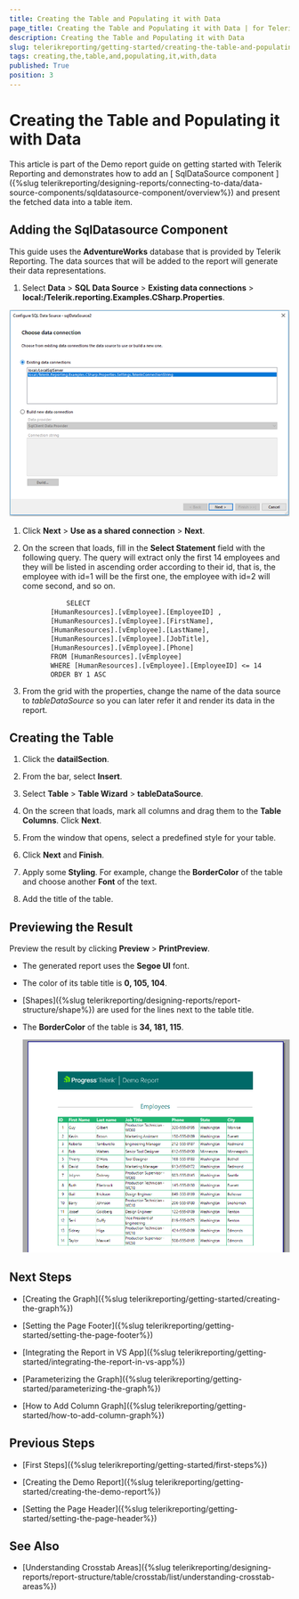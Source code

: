 ```yaml
---
title: Creating the Table and Populating it with Data
page_title: Creating the Table and Populating it with Data | for Telerik Reporting Documentation
description: Creating the Table and Populating it with Data
slug: telerikreporting/getting-started/creating-the-table-and-populating-it-with-data
tags: creating,the,table,and,populating,it,with,data
published: True
position: 3
---
```


# Creating the Table and Populating it with Data



This article is part of the Demo report guide on getting started with Telerik Reporting and demonstrates how to add an
        [
          SqlDataSource component
        ]({%slug telerikreporting/designing-reports/connecting-to-data/data-source-components/sqldatasource-component/overview%})        and present the fetched data into a table item.
      

## Adding the SqlDatasource Component

This guide uses the __AdventureWorks__ database that is provided by Telerik Reporting.
          The data sources that will be added to the report will generate their data representations.
        

1. Select __Data__ > __SQL Data Source__ > __Existing data connections__ > __local:/Telerik.reporting.Examples.CSharp.Properties__.
              
  ![3](images/3.PNG)

1. Click __Next__ > __Use as a shared connection__ > __Next__.
            

1. On the screen that loads, fill in the __Select Statement__ field with the following query.
              The query will extract only the first 14 employees and they will be listed in ascending order according to their id, that is,
              the employee with id=1 will be the first one, the employee with id=2 will come second, and so on.
            

	              SELECT
              [HumanResources].[vEmployee].[EmployeeID] ,
              [HumanResources].[vEmployee].[FirstName],
              [HumanResources].[vEmployee].[LastName],
              [HumanResources].[vEmployee].[JobTitle],
              [HumanResources].[vEmployee].[Phone]
              FROM [HumanResources].[vEmployee]
              WHERE [HumanResources].[vEmployee].[EmployeeID] <= 14
              ORDER BY 1 ASC
            



1. From the grid with the properties, change the name of the data source to *tableDataSource* so you can later refer it and render its data in the report.
            

## Creating the Table

1. Click the __datailSection__.
            

1. From the bar, select __Insert__.
            

1. Select __Table__ > __Table Wizard__ > __tableDataSource__.
            

1. On the screen that loads, mark all columns and drag them to the __Table Columns__. Click __Next__.
            

1. From the window that opens, select a predefined style for your table.
            

1. Click __Next__ and __Finish__.
            

1. Apply some __Styling__. For example, change the __BorderColor__ of the table and choose another __Font__ of the text.
            

1. Add the title of the table.
            

## Previewing the Result

Preview the result by clicking __Preview__ > __PrintPreview__.
        

* The generated report uses the __Segoe UI__ font.
            

* The color of its table title is __0, 105, 104__.
            

* [Shapes]({%slug telerikreporting/designing-reports/report-structure/shape%}) are used for the lines next to the table title.
            

* The __BorderColor__ of the table is __34, 181, 115__.
              
  ![Employees](images/Employees.PNG)

## Next Steps

* [Creating the Graph]({%slug telerikreporting/getting-started/creating-the-graph%})

* [Setting the Page Footer]({%slug telerikreporting/getting-started/setting-the-page-footer%})

* [Integrating the Report in VS App]({%slug telerikreporting/getting-started/integrating-the-report-in-vs-app%})

* [Parameterizing the Graph]({%slug telerikreporting/getting-started/parameterizing-the-graph%})

* [How to Add Column Graph]({%slug telerikreporting/getting-started/how-to-add-column-graph%})

## Previous Steps

* [First Steps]({%slug telerikreporting/getting-started/first-steps%})

* [Creating the Demo Report]({%slug telerikreporting/getting-started/creating-the-demo-report%})

* [Setting the Page Header]({%slug telerikreporting/getting-started/setting-the-page-header%})

## See Also

* [Understanding Crosstab Areas]({%slug telerikreporting/designing-reports/report-structure/table/crosstab/list/understanding-crosstab-areas%})
